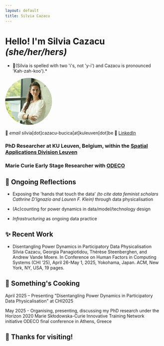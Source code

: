 ```yaml
---
layout: default
title: Silvia Cazacu
---
```


# Hello! I'm Silvia Cazacu *(she/her/hers)*
* 📝(Silvia is spelled with two 'i's, not 'y-i') and Cazacu is pronounced 'Kah-zah-koo').* 

<img src="Silvia_profile_2.jpg" alt="Profile Image" style="width: 150px; height: 150px; border-radius: 50%; object-fit: cover;">

📧 *email* silvia[dot]cazacu-bucica[at]kuleuven[dot]be
💼 [LinkedIn](https://linkedin.com/in/silvia-cazacu/)


### PhD Researcher at KU Leuven, Belgium, within the [Spatial Applications Division Leuven](https://ees.kuleuven.be/en/sadl/) 
### Marie Curie Early Stage Researcher with [ODECO](https://odeco-research.eu/)

## 🦋 Ongoing Reflections

  - Exposing the 'hands that touch the data' *(to cite data feminist scholars Cathrine D’Ignazio and Lauren F. Klein)* through data physicalisation

  - (Ac)counting for power dynamics in data/model/technology design

  - *Infrastructuring* as ongoing data practice

## ✨ Recent Work

- Disentangling Power Dynamics in Participatory Data Physicalisation Silvia Cazacu, Georgia Panagiotidou, Thérèse Steenberghen, and Andrew Vande Moere. In Conference on Human Factors in Computing Systems (CHI ’25), April 26-May 1, 2025, Yokohama, Japan. ACM, New York, NY, USA, 19 pages.

## 🍳 Something's Cooking

  April 2025 – Presenting "Disentangling Power Dynamics in Participatory Data Physicalisation" at CHI2025

  May 2025 - Organising, presenting, discussing my PhD research under the Horizon 2020 Marie Skłodowska-Curie Innovative Training Network initiative ODECO final conference in Athens, Greece

## 🦄 Thanks for visiting!
